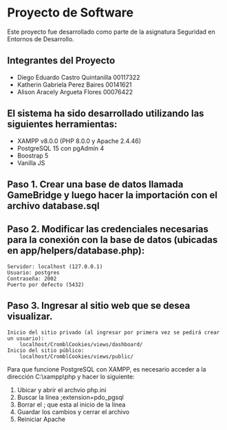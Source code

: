 # Proyecto de Software

Este proyecto fue desarrollado como parte de la asignatura Seguridad en Entornos de Desarrollo.

## Integrantes del Proyecto
- Diego Eduardo Castro Quintanilla 00117322
- Katherin Gabriela Perez Baires 00141621
- Alison Aracely Argueta Flores 00076422

## El sistema ha sido desarrollado utilizando las siguientes herramientas:
- XAMPP v8.0.0 (PHP 8.0.0 y Apache 2.4.46)
- PostgreSQL 15 con pgAdmin 4
- Boostrap 5
- Vanilla JS

## Paso 1. Crear una base de datos llamada GameBridge y luego hacer la importación con el archivo database.sql

## Paso 2. Modificar las credenciales necesarias para la conexión con la base de datos (ubicadas en app/helpers/database.php):
    Servidor: localhost (127.0.0.1)
    Usuario: postgres
    Contraseña: 2002
    Puerto por defecto (5432)

## Paso 3. Ingresar al sitio web que se desea visualizar.
    Inicio del sitio privado (al ingresar por primera vez se pedirá crear un usuario):
        localhost/CromblCookies/views/dashboard/
    Inicio del sitio público:
        localhost/CromblCookies/views/public/

Para que funcione PostgreSQL con XAMPP, es necesario acceder a la dirección C:\xampp\php y hacer lo siguiente:
1. Ubicar y abrir el archvio php.ini
2. Buscar la línea ;extension=pdo_pgsql
3. Borrar el ; que esta al inicio de la línea
4. Guardar los cambios y cerrar el archivo
5. Reiniciar Apache
